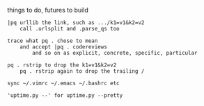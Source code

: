 things to do, futures to build

    |pq urllib the link, such as .../k1=v1&k2=v2
        call .urlsplit and .parse_qs too

    trace what pq . chose to mean
        and accept |pq . codereviews
            and so on as explicit, concrete, specific, particular

    pq . rstrip to drop the k1=v1&k2=v2
        pq . rstrip again to drop the trailing /

    sync ~/.vimrc ~/.emacs ~/.bashrc etc

    'uptime.py --' for uptime.py --pretty
